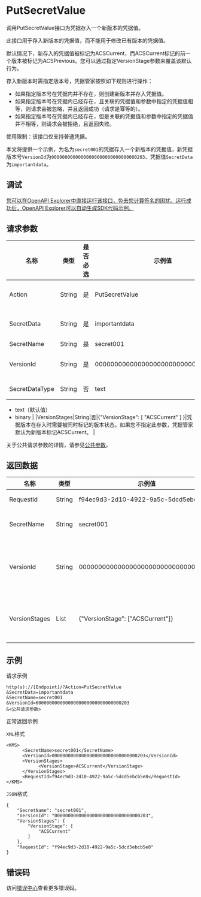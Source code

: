 # PutSecretValue

调用PutSecretValue接口为凭据存入一个新版本的凭据值。

此接口用于存入新版本的凭据值，而不能用于修改已有版本的凭据值。

默认情况下，新存入的凭据值被标记为ACSCurrent，而ACSCurrent标记的前一个版本被标记为ACSPrevious。您可以通过指定VersionStage参数来覆盖该默认行为。

存入新版本时需指定版本号，凭据管家按照如下规则进行操作：

-   如果指定版本号在凭据内并不存在，则创建新版本并存入凭据值。
-   如果指定版本号在凭据内已经存在，且关联的凭据值和参数中指定的凭据值相等，则请求会被忽略，并且返回成功（请求是幂等的）。
-   如果指定版本号在凭据内已经存在，但是关联的凭据值和参数中指定的凭据值并不相等，则请求会被拒绝，且返回失败。

使用限制：该接口仅支持普通凭据。

本文将提供一个示例，为名为`secret001`的凭据存入一个新版本的凭据值，新凭据版本号`VersionId`为`00000000000000000000000000000000203`、凭据值`SecretData`为`importantdata`。

## 调试

[您可以在OpenAPI Explorer中直接运行该接口，免去您计算签名的困扰。运行成功后，OpenAPI Explorer可以自动生成SDK代码示例。](https://api.aliyun.com/#product=Kms&api=PutSecretValue&type=RPC&version=2016-01-20)

## 请求参数

|名称|类型|是否必选|示例值|描述|
|--|--|----|---|--|
|Action|String|是|PutSecretValue|要执行的操作，取值：PutSecretValue。 |
|SecretData|String|是|importantdata|凭据值。加密后存入指定的新版本中。 |
|SecretName|String|是|secret001|凭据名称。 |
|VersionId|String|是|00000000000000000000000000000000203|新凭据版本的版本号。凭据对象内版本号唯一。 |
|SecretDataType|String|否|text|凭据值类型。取值：

 -   text（默认值）
-   binary |
|VersionStages|String|否|\{"VersionStage": \[ "ACSCurrent" \] \}|凭据版本在存入时需要被同时标记的版本状态。如果您不指定此参数，凭据管家默认为新版本标记ACSCurrent。 |

关于公共请求参数的详情，请参见[公共参数](~~69007~~)。

## 返回数据

|名称|类型|示例值|描述|
|--|--|---|--|
|RequestId|String|f94ec9d3-2d10-4922-9a5c-5dcd5ebcb5e8|请求ID。 |
|SecretName|String|secret001|凭据名称。 |
|VersionId|String|00000000000000000000000000000000203|被存入凭据版本的版本号。 |
|VersionStages|List|\{"VersionStage": \["ACSCurrent"\]\}|版本被标记的状态。 |

## 示例

请求示例

```
http(s)://[Endpoint]/?Action=PutSecretValue
&SecretData=importantdata
&SecretName=secret001
&VersionId=00000000000000000000000000000000203
&<公共请求参数>
```

正常返回示例

`XML`格式

```
<KMS>
	  <SecretName>secret001</SecretName>
	  <VersionId>00000000000000000000000000000000203</VersionId>
	  <VersionStages>
		    <VersionStage>ACSCurrent</VersionStage>
	  </VersionStages>
	  <RequestId>f94ec9d3-2d10-4922-9a5c-5dcd5ebcb5e8</RequestId>
</KMS>
```

`JSON`格式

```
{
	"SecretName": "secret001",
	"VersionId": "00000000000000000000000000000000203",
	"VersionStages": {
		"VersionStage": [
			"ACSCurrent"
		]
	},
	"RequestId": "f94ec9d3-2d10-4922-9a5c-5dcd5ebcb5e8"
}
```

## 错误码

访问[错误中心](https://error-center.aliyun.com/status/product/Kms)查看更多错误码。

